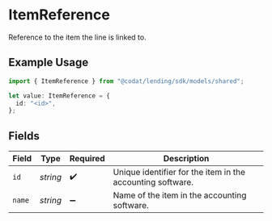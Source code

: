 # ItemReference

Reference to the item the line is linked to.

## Example Usage

```typescript
import { ItemReference } from "@codat/lending/sdk/models/shared";

let value: ItemReference = {
  id: "<id>",
};
```

## Fields

| Field                                                      | Type                                                       | Required                                                   | Description                                                |
| ---------------------------------------------------------- | ---------------------------------------------------------- | ---------------------------------------------------------- | ---------------------------------------------------------- |
| `id`                                                       | *string*                                                   | :heavy_check_mark:                                         | Unique identifier for the item in the accounting software. |
| `name`                                                     | *string*                                                   | :heavy_minus_sign:                                         | Name of the item in the accounting software.               |